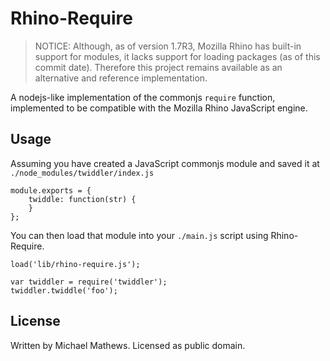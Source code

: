 Rhino-Require
====

> NOTICE: Although, as of version 1.7R3, Mozilla Rhino has built-in support
> for modules, it lacks support for loading packages (as of this commit date).
> Therefore this project remains available as an alternative and reference
> implementation.


A nodejs-like implementation of the commonjs `require` function, implemented
to be compatible with the Mozilla Rhino JavaScript engine.

Usage
----

Assuming you have created a JavaScript commonjs module and saved it at
`./node_modules/twiddler/index.js`
    
    module.exports = {
        twiddle: function(str) {
        }
    };

You can then load that module into your `./main.js` script using Rhino-Require.

    load('lib/rhino-require.js');
    
    var twiddler = require('twiddler');
    twiddler.twiddle('foo');

License
----

Written by Michael Mathews. Licensed as public domain.

